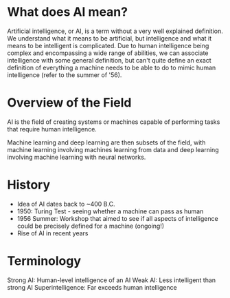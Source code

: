 # What does AI mean?
Artificial intelligence, or AI, is a term without a very well explained definition. We understand what it means to be artificial, but intelligence and what it means to be intelligent is complicated. Due to human intelligence being complex and encompassing a wide range of abilities, we can associate intelligence with some general definition, but can't quite define an exact definition of everything a machine needs to be able to do to mimic human intelligence (refer to the summer of '56).

# Overview of the Field
AI is the field of creating systems or machines capable of performing tasks that require human intelligence.

Machine learning and deep learning are then subsets of the field, with machine learning involving machines learning from data and deep learning involving machine learning with neural networks.

# History
- Idea of AI dates back to ~400 B.C.
- 1950: Turing Test - seeing whether a machine can pass as human
- 1956 Summer: Workshop that aimed to see if all aspects of intelligence could be precisely defined for a machine (ongoing!)
- Rise of AI in recent years

# Terminology
Strong AI: Human-level intelligence of an AI
Weak AI: Less intelligent than strong AI
Superintelligence: Far exceeds human intelligence



